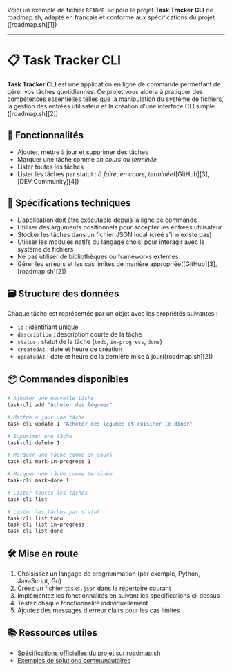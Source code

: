 Voici un exemple de fichier `README.md` pour le projet **Task Tracker CLI** de roadmap.sh, adapté en français et conforme aux spécifications du projet.([roadmap.sh][1])

---

# 📋 Task Tracker CLI

**Task Tracker CLI** est une application en ligne de commande permettant de gérer vos tâches quotidiennes. Ce projet vous aidera à pratiquer des compétences essentielles telles que la manipulation du système de fichiers, la gestion des entrées utilisateur et la création d'une interface CLI simple.([roadmap.sh][2])

## 🚀 Fonctionnalités

* Ajouter, mettre à jour et supprimer des tâches
* Marquer une tâche comme *en cours* ou *terminée*
* Lister toutes les tâches
* Lister les tâches par statut : *à faire*, *en cours*, *terminée*([GitHub][3], [DEV Community][4])

## 🧱 Spécifications techniques

* L'application doit être exécutable depuis la ligne de commande
* Utiliser des arguments positionnels pour accepter les entrées utilisateur
* Stocker les tâches dans un fichier JSON local (créé s'il n'existe pas)
* Utiliser les modules natifs du langage choisi pour interagir avec le système de fichiers
* Ne pas utiliser de bibliothèques ou frameworks externes
* Gérer les erreurs et les cas limites de manière appropriée([GitHub][3], [roadmap.sh][2])

## 🗃️ Structure des données

Chaque tâche est représentée par un objet avec les propriétés suivantes :

* `id` : identifiant unique
* `description` : description courte de la tâche
* `status` : statut de la tâche (`todo`, `in-progress`, `done`)
* `createdAt` : date et heure de création
* `updatedAt` : date et heure de la dernière mise à jour([roadmap.sh][2])

## 📦 Commandes disponibles

```bash
# Ajouter une nouvelle tâche
task-cli add "Acheter des légumes"

# Mettre à jour une tâche
task-cli update 1 "Acheter des légumes et cuisiner le dîner"

# Supprimer une tâche
task-cli delete 1

# Marquer une tâche comme en cours
task-cli mark-in-progress 1

# Marquer une tâche comme terminée
task-cli mark-done 1

# Lister toutes les tâches
task-cli list

# Lister les tâches par statut
task-cli list todo
task-cli list in-progress
task-cli list done
```

## 🛠️ Mise en route

1. Choisissez un langage de programmation (par exemple, Python, JavaScript, Go)
2. Créez un fichier `tasks.json` dans le répertoire courant
3. Implémentez les fonctionnalités en suivant les spécifications ci-dessus
4. Testez chaque fonctionnalité individuellement
5. Ajoutez des messages d'erreur clairs pour les cas limites

## 📚 Ressources utiles

* [Spécifications officielles du projet sur roadmap.sh](https://roadmap.sh/projects/task-tracker)
* [Exemples de solutions communautaires](https://roadmap.sh/projects/task-tracker/solutions)

